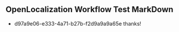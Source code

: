 ## OpenLocalization Workflow Test MarkDown
* d97a9e06-e333-4a71-b27b-f2d9a9a9a65e thanks!

<!--HONumber=Jul16_HO4-->


